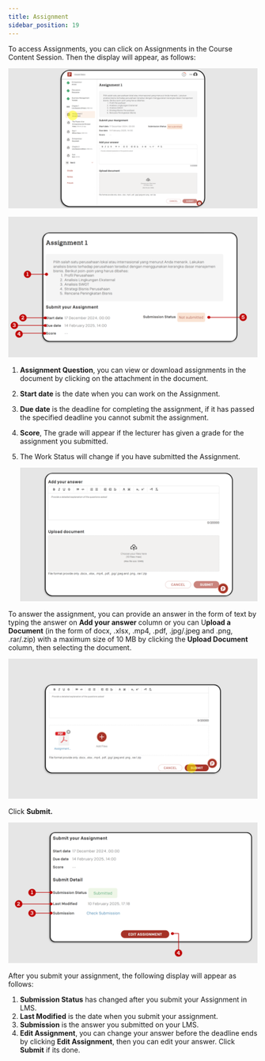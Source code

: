 ```yaml
---
title: Assignment
sidebar_position: 19
---
```

To access Assignments, you can click on Assignments in the Course Content Session. Then the display will appear, as follows:

![](/img/assign-eng_1.png)

![](/img/assign-eng_2.png)

1. **Assignment Question**, you can view or download assignments in the document by clicking on the attachment in the document.
2. **Start date** is the date when you can work on the Assignment.
3. **Due date** is the deadline for completing the assignment, if it has passed the specified deadline you cannot submit the assignment.
4. **Score**, The grade will appear if the lecturer has given a grade for the assignment you submitted.
5. The Work Status will change if you have submitted the Assignment.

   ![](/img/assign-eng_3.png)

To answer the assignment, you can provide an answer in the form of text by typing the answer on **Add your answer** column or you can U**pload a Document** (in the form of docx, .xlsx, .mp4, .pdf, .jpg/.jpeg and .png, .rar/.zip) with a maximum size of 10 MB by clicking the **Upload Document** column, then selecting the document.

![](/img/assign-eng_4.png)

Click **Submit.**

![](/img/assign-eng_5.png)

After you submit your assignment, the following display will appear as follows:

1. **Submission Status** has changed after you submit your Assignment in LMS.
2. **Last Modified** is the date when you submit your assignment.
3. **Submission** is the answer you submitted on your LMS.
4. **Edit Assignment**, you can change your answer before the deadline ends by clicking **Edit Assignment**, then you can edit your answer. Click **Submit** if its done.
